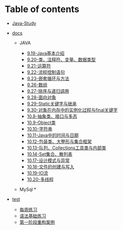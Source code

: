 # Table of contents

* [Java-Study](README.md)
* [docs](docs/README.md)
  * JAVA
    * [9.19-Java基本介绍](docs/JAVA/9.19-Java基本介绍.md)
    * [9.20-类、注释符、变量、数据类型](docs/JAVA/9.20-类、注释符、变量、数据类型.md)
    * [9.21-运算符](docs/JAVA/9.21-运算符.md)
    * [9.22-流程控制语句](docs/JAVA/9.22-流程控制语句.md)
    * [9.23-嵌套循环与方法](docs/JAVA/9.23-嵌套循环与方法.md)
    * [9.26-数组](docs/JAVA/9.26-数组.md)
    * [9.27-排序与递归调用](docs/JAVA/9.27-排序与递归调用.md)
    * [9.28-面向对象](docs/JAVA/9.28-面向对象.md)
    * [9.29-Static关键字与继承](docs/JAVA/9.29-Static关键字与继承.md)
    * [9.30-对象在内存中的实例化过程与final关键字](docs/JAVA/9.30-对象在内存中的实例化过程与final关键字.md)
    * [10.8-抽象类、接口与多态](docs/JAVA/10.8-抽象类、接口与多态.md)
    * [10.9-Object类](docs/JAVA/10.9-Object类.md)
    * [10.10-字符串](docs/JAVA/10.10-字符串.md)
    * [10.11-Java中的时间与日期](docs/JAVA/10.11-Java中的时间与日期.md)
    * [10.12-包装类、大整形与集合框架](docs/JAVA/10.12-包装类、大整形与集合框架.md)
    * [10.13-队列、Collections工具类与内部类](docs/JAVA/10.13-队列、Collections工具类与内部类.md)
    * [10.14-Set集合、散列表](docs/JAVA/10.14-Set集合、散列表.md)
    * [10.17-设计模式与异常](docs/JAVA/10.17-设计模式与异常.md)
    * [10.18-文件的创建与写入](docs/JAVA/10.18-文件的创建与写入.md)
    * [10.19-IO流](docs/JAVA/10.19-IO流.md)
    * [10.20-多线程](docs/JAVA/10.20-多线程.md)

  * MySql
    * 

* [test](test/README.md)
  * [每周练习](test/每周练习.md)
  * [语法基础练习](test/语法基础练习.md)
  * [第一阶段重构案例](test/第一阶段重构案例.md)
